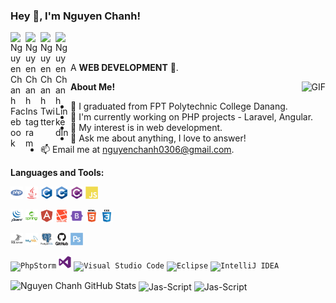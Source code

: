 <h3 title="hehehe"> Hey 👋, I'm Nguyen Chanh!</h3>

<a href="https://www.facebook.com/chanh.nguyen.632/">
  <img align="left" alt="Nguyen Chanh Facebook" width="24px" src="https://cdn.jsdelivr.net/npm/simple-icons@v3/icons/facebook.svg" />
</a>
<a href="https://www.instagram.com/chanh.phy/">
  <img align="left" alt="Nguyen Chanh Instagram" width="24px" src="https://cdn.jsdelivr.net/npm/simple-icons@v3/icons/instagram.svg" />
</a>
<a href="https://twitter.com/nchanhtw">
  <img align="left" alt="Nguyen Chanh Twitter" width="24px" src="https://cdn.jsdelivr.net/npm/simple-icons@3.13.0/icons/twitter.svg" />
</a>
<a href="https://www.linkedin.com/in/nchanh/">
  <img align="left" alt="Nguyen Chanh LinkedIn" width="24px" src="https://cdn.jsdelivr.net/npm/simple-icons@v3/icons/linkedin.svg" />
</a>



<br />
<br />

A **WEB DEVELOPMENT** 🚀.
 

  <img align="right" alt="GIF" src="https://i.pinimg.com/originals/e4/26/70/e426702edf874b181aced1e2fa5c6cde.gif" />

**About Me!**

- 🌻 I graduated from FPT Polytechnic College Danang.
- 🏫 I'm currently working on PHP projects - Laravel, Angular.
- 🤔 My interest is in web development.
- 💬 Ask me about anything, I love to answer!
- 📫 Email me at [nguyenchanh0306@gmail.com](mailto:nguyenchanh0306@gmail.com).



**Languages and Tools:**  


<code><img height="20" src="https://raw.githubusercontent.com/devicons/devicon/master/icons/php/php-plain.svg" title="PHP"></code>
<code><img height="20" src="https://raw.githubusercontent.com/devicons/devicon/master/icons/java/java-plain.svg" title="Java"></code>
<code><img height="20" src="https://raw.githubusercontent.com/devicons/devicon/master/icons/c/c-original.svg" title="C"></code>
<code><img height="20" src="https://raw.githubusercontent.com/devicons/devicon/master/icons/cplusplus/cplusplus-original.svg" title="C++"></code>
<code><img height="20" src="https://raw.githubusercontent.com/devicons/devicon/master/icons/csharp/csharp-original.svg" title="C#"></code>
<code><img height="20" src="https://raw.githubusercontent.com/devicons/devicon/master/icons/javascript/javascript-plain.svg" title="Javascript"></code>

<code><img height="20" src="https://raw.githubusercontent.com/devicons/devicon/master/icons/jquery/jquery-original-wordmark.svg" title="Jquery"></code>
<code><img height="20" src="https://raw.githubusercontent.com/devicons/devicon/master/icons/spring/spring-original-wordmark.svg" title="Spring"></code>
<code><img height="20" src="https://raw.githubusercontent.com/devicons/devicon/master/icons/angularjs/angularjs-plain.svg" title="AngularJS"></code>
<code><img height="20" src="https://raw.githubusercontent.com/devicons/devicon/master/icons/laravel/laravel-plain-wordmark.svg"></code>
<code><img height="20" src="https://raw.githubusercontent.com/devicons/devicon/master/icons/bootstrap/bootstrap-plain.svg" title="Bootstrap"></code>
<code><img height="20" src="https://raw.githubusercontent.com/devicons/devicon/master/icons/html5/html5-original-wordmark.svg" title="HTML"></code>
<code><img height="20" src="https://raw.githubusercontent.com/devicons/devicon/master/icons/css3/css3-original-wordmark.svg" title="CSS3"></code>

<code><img height="20" src="https://raw.githubusercontent.com/devicons/devicon/master/icons/microsoftsqlserver/microsoftsqlserver-plain-wordmark.svg" title="MS SQL Server"></code>
<code><img height="20" src="https://raw.githubusercontent.com/devicons/devicon/master/icons/mysql/mysql-original-wordmark.svg" title="MySQL"></code>
<code><img height="20" src="https://raw.githubusercontent.com/devicons/devicon/master/icons/postgresql/postgresql-original-wordmark.svg" title="PostgresSQL"></code>
<code><img height="20" src="https://raw.githubusercontent.com/devicons/devicon/master/icons/github/github-original-wordmark.svg" title="Github"></code>
<code><img height="20" src="https://raw.githubusercontent.com/devicons/devicon/master/icons/photoshop/photoshop-plain.svg" title="Photoshop"></code>

<code><img height="20" src="https://blog.jetbrains.com/wp-content/uploads/2015/12/phpstorm-PhpStorm_400x400_Twitter_logo_white.png" title="PhpStorm"></code>
<code><img height="20" src="https://raw.githubusercontent.com/devicons/devicon/master/icons/visualstudio/visualstudio-plain.svg" title="Visual Studio"></code>
<code><img height="20" src="https://encrypted-tbn0.gstatic.com/images?q=tbn:ANd9GcS-cAj3j8T0qWxYsc6NpXRgAyHHg7qKpR3GFagNSop7E7gHP73LYR9lpPY0B1_pfIPTvu8&usqp=CAU" title="Visual Studio Code"></code>
<code><img height="20" src="https://ih1.redbubble.net/image.373803469.4778/pp,840x830-pad,1000x1000,f8f8f8.u2.jpg" title="Eclipse"></code>
<code><img height="20" src="https://encrypted-tbn0.gstatic.com/images?q=tbn:ANd9GcQ9CgVYak3GO9ojqvnr4x6FExyYK7qPDnOYWwgVVjZylAas0x5YBh3vSOATA3VdMgId9Hw&usqp=CAU" title="IntelliJ IDEA"></code>

<img src="https://github-readme-stats.vercel.app/api?username=nchanh&show_icons=true&hide_border=true&count_private=true&theme=shades-of-purple&icon_color=fad000" alt="Nguyen Chanh GitHub Stats">
<img align="center" src="https://github-readme-streak-stats.herokuapp.com/?user=nchanh&count_private=true&theme=radical" alt="Jas-Script" />
<img align="center" width=500 src="https://github-readme-stats.vercel.app/api/top-langs/?username=nchanh&count_private=true&theme=radical" alt="Jas-Script" />
